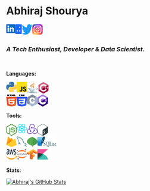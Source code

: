 # Abhiraj Shourya

<a href="https://www.linkedin.com/in/abhirajshourya/"><img align="left" alt="LinkedIn" width="24px" src="icons/linkedin-icon.svg" /></a>
<a href="https://jovian.ai/abhirajshourya"><img align="left" alt="Jovian" width="18px" src="icons/jovian.png" /></a>
<a href="https://twitter.com/abhirajshourya"><img align="left" alt="Twitter" width="28px" height="28px" src="icons/twitter.svg" /></a>
<a href="https://instagram.com/abhirajshourya"><img align="left" alt="Instagram" width="28px" src="icons/instagram-icon.svg" style="" /></a>

</br>
</br>

### **_A Tech Enthusiast, Developer & Data Scientist._**

<br>

**Languages:**

<div>
<img align="left" width="28px" src="icons/python.svg" />
<img align="left" width="28px" src="icons/javascript.svg" />
<img align="left" width="28px" height="30px" src="icons/java.svg" />
<img align="left" width="32px" src="icons/cplusplus-original.svg" />
</div>

<br>
<br>

<div>
<img align="left" width="28px" height="32px" src="icons/html-5.svg" />
<img align="left" width="28px" height="32px" src="icons/css-3.svg" />
<img align="left" width="28px" src="icons/c.svg" />
<img align="left" width="28px" src="icons/c-sharp.svg" />
</div>

<br>
<br>


**Tools:**

<div>
<img align="left" width="28px" src="icons/nodejs-icon.svg" />
<img align="left" width="28px" src="icons/react.svg" />
<img align="left" width="28px" src="icons/redux.svg" />
<img align="left" width="28px"  src="icons/bash.svg" />
</div>

<br>
<br>

<div>
<img align="left" width="28px" height="28px" src="icons/firebase.svg" />
<img align="left" width="28px" height="28px" src="icons/mysql.svg" />
<img align="left" width="28px" height="28px" src="icons/mongodb-icon.svg" />
<img align="left" width="50px" height="28px" src="icons/sqlite.svg" />
</div>

<br>
<br>

<div>
<img align="left" width="28px" height="28px" src="icons/aws.svg" />
<img align="left" width="28px" height="28px" src="icons/jupyter.svg" />
<img align="left" width="28px" height="28px" src="icons/tensorflow.svg" />
<img align="left" width="28px" height="28px" src="icons/kibana.svg" />
</div>

<br>
<br>


**Stats:**

[![Abhiraj's GitHub Stats](https://github-readme-stats.vercel.app/api?username=abhirajshourya&count_private=true&hide=issues,prs&theme=tokyonight)]()
